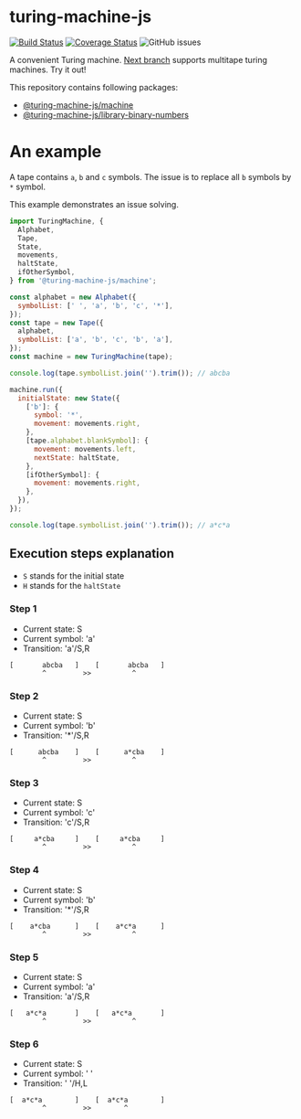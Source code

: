# turing-machine-js

[![Build Status](https://travis-ci.com/mellonis/turing-machine-js.svg?branch=master)](https://travis-ci.com/mellonis/turing-machine-js)
[![Coverage Status](https://coveralls.io/repos/github/mellonis/turing-machine-js/badge.svg?branch=master)](https://coveralls.io/github/mellonis/turing-machine-js?branch=master)
![GitHub issues](https://img.shields.io/github/issues/mellonis/turing-machine-js)

A convenient Turing machine. [Next branch](https://github.com/mellonis/turing-machine-js/tree/next) supports multitape turing machines. Try it out!

This repository contains following packages:
* [@turing-machine-js/machine](https://github.com/mellonis/turing-machine-js/tree/master/packages/machine)
* [@turing-machine-js/library-binary-numbers](https://github.com/mellonis/turing-machine-js/tree/master/packages/library-binary-numbers)

# An example

A tape contains `a`, `b` and `c` symbols. The issue is to replace all `b` symbols by `*` symbol.

This example demonstrates an issue solving.

```javascript
import TuringMachine, {
  Alphabet,
  Tape,
  State,
  movements,
  haltState,
  ifOtherSymbol,
} from '@turing-machine-js/machine';

const alphabet = new Alphabet({
  symbolList: [' ', 'a', 'b', 'c', '*'],
});
const tape = new Tape({
  alphabet,
  symbolList: ['a', 'b', 'c', 'b', 'a'],
});
const machine = new TuringMachine(tape);

console.log(tape.symbolList.join('').trim()); // abcba

machine.run({
  initialState: new State({
    ['b']: {
      symbol: '*',
      movement: movements.right,
    },
    [tape.alphabet.blankSymbol]: {
      movement: movements.left,
      nextState: haltState,
    },
    [ifOtherSymbol]: {
      movement: movements.right,
    },
  }),
});

console.log(tape.symbolList.join('').trim()); // a*c*a
```

## Execution steps explanation
- `S` stands for the initial state
- `H` stands for the `haltState` 


### Step 1
- Current state: S
- Current symbol: 'a'
- Transition: 'a'/S,R
```
[       abcba   ]    [       abcba   ]
        ^         >>          ^
```

### Step 2
- Current state: S
- Current symbol: 'b'
- Transition: '*'/S,R
```
[      abcba    ]    [      a*cba    ]
        ^         >>          ^
```

### Step 3
- Current state: S
- Current symbol: 'c'
- Transition: 'c'/S,R
```
[     a*cba     ]    [     a*cba     ]
        ^         >>          ^
```

### Step 4
- Current state: S
- Current symbol: 'b'
- Transition: '*'/S,R
```
[    a*cba      ]    [    a*c*a      ]
        ^         >>          ^
```

### Step 5
- Current state: S
- Current symbol: 'a'
- Transition: 'a'/S,R
```
[   a*c*a       ]    [   a*c*a       ]
        ^         >>          ^
```

### Step 6
- Current state: S
- Current symbol: ' '
- Transition: ' '/H,L
```
[  a*c*a        ]    [  a*c*a        ]
        ^         >>        ^
```
